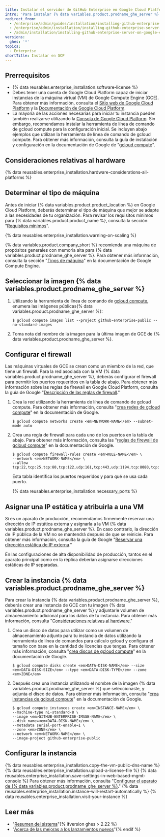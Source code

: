 ```yaml
---
title: Instalar el servidor de GitHub Enterprise en Google Cloud Platform
intro: 'Para instalar {% data variables.product.prodname_ghe_server %} en Google Cloud Platform, debes implementar un tipo de máquina soportado y utilizar un disco estándar persistente o un SSD persistente.'
redirect_from:
  - /enterprise/admin/guides/installation/installing-github-enterprise-on-google-cloud-platform/
  - /enterprise/admin/installation/installing-github-enterprise-server-on-google-cloud-platform
  - /admin/installation/installing-github-enterprise-server-on-google-cloud-platform
versions:
  ghes: '*'
topics:
  - Enterprise
shortTitle: Instalar en GCP
---
```


## Prerrequisitos

- {% data reusables.enterprise_installation.software-license %}
- Debes tener una cuenta de Google Cloud Platform capaz de iniciar instancias de la máquina virtual (VM) de Google Compute Engine (GCE). Para obtener más información, consulta el [Sitio web de Google Cloud Platform](https://cloud.google.com/) y la [Documentación de Google Cloud Platform](https://cloud.google.com/docs/).
- La mayoría de las acciones necesarias para iniciar tu instancia pueden también realizarse utilizando la [Consola de Google Cloud Platform](https://cloud.google.com/compute/docs/console). Sin embargo, recomendamos instalar la herramienta de línea de comando de gcloud compute para la configuración inicial. Se incluyen abajo ejemplos que utilizan la herramienta de línea de comando de gcloud compute. Para obtener más información, consulta la guía de instalación y configuración en la documentación de Google de "[gcloud compute](https://cloud.google.com/compute/docs/gcloud-compute/)".

## Consideraciones relativas al hardware

{% data reusables.enterprise_installation.hardware-considerations-all-platforms %}

## Determinar el tipo de máquina

Antes de iniciar {% data variables.product.product_location %} en Google Cloud Platform, deberás determinar el tipo de máquina que mejor se adapte a las necesidades de tu organización. Para revisar los requisitos mínimos para {% data variables.product.product_name %}, consulta la sección "[Requisitos mínimos](#minimum-requirements)".

{% data reusables.enterprise_installation.warning-on-scaling %}

{% data variables.product.company_short %} recomienda una máquina de propósitos generales con memoria alta para {% data variables.product.prodname_ghe_server %}. Para obtener más información, consulta la sección "[Tipos de máquina](https://cloud.google.com/compute/docs/machine-types#n2_high-memory_machine_types)" en la documentación de Google Compute Engine.

## Seleccionar la imagen {% data variables.product.prodname_ghe_server %}

1. Utilizando la herramienta de línea de comando de [gcloud compute](https://cloud.google.com/compute/docs/gcloud-compute/), enumera las imágenes públicas{% data variables.product.prodname_ghe_server %}:
   ```shell
   $ gcloud compute images list --project github-enterprise-public --no-standard-images
   ```

2. Toma nota del nombre de la imagen para la última imagen de GCE de {% data variables.product.prodname_ghe_server %}.

## Configurar el firewall

Las máquinas virtuales de GCE se crean como un miembro de la red, que tiene un firewall. Para la red asociada con la VM {% data variables.product.prodname_ghe_server %}, deberás configurar el firewall para permitir los puertos requeridos en la tabla de abajo. Para obtener más información sobre las reglas de firewall en Google Cloud Platform, consulta la guía de Google "[Descripción de las reglas de firewall](https://cloud.google.com/vpc/docs/firewalls)."

1. Crea la red utilizando la herramienta de línea de comando de gcloud compute. Para obtener más información, consulta "[crea redes de gcloud compute](https://cloud.google.com/sdk/gcloud/reference/compute/networks/create)" en la documentación de Google.
   ```shell
   $ gcloud compute networks create <em>NETWORK-NAME</em> --subnet-mode auto
   ```
2. Crea una regla de firewall para cada uno de los puertos en la tabla de abajo. Para obtener más información, consulta las "[reglas de firewall de gcloud compute](https://cloud.google.com/sdk/gcloud/reference/compute/firewall-rules/)" en la documentación de Google.
   ```shell
   $ gcloud compute firewall-rules create <em>RULE-NAME</em> \
   --network <em>NETWORK-NAME</em> \
   --allow tcp:22,tcp:25,tcp:80,tcp:122,udp:161,tcp:443,udp:1194,tcp:8080,tcp:8443,tcp:9418,icmp
   ```
   Esta tabla identifica los puertos requeridos y para qué se usa cada puerto.

   {% data reusables.enterprise_installation.necessary_ports %}

## Asignar una IP estática y atribuirla a una VM

Si es un aparato de producción, recomendamos firmemente reservar una dirección de IP estática externa y asignarla a la VM {% data variables.product.prodname_ghe_server %}. En caso contrario, la dirección de IP pública de la VM no se mantendrá después de que se reinicie. Para obtener más información, consulta la guía de Google "[Reservar una dirección estática de IP externa](https://cloud.google.com/compute/docs/configure-instance-ip-addresses)."

En las configuraciones de alta disponibilidad de producción, tantos en el aparato principal como en la réplica deberían asignarse direcciones estáticas de IP separadas.

## Crear la instancia {% data variables.product.prodname_ghe_server %}

Para crear la instancia {% data variables.product.prodname_ghe_server %}, deberás crear una instancia de GCE con tu imagen {% data variables.product.prodname_ghe_server %} y adjuntarle volumen de almacenamiento adicional para los datos de tu instancia. Para obtener más información, consulta "[Consideraciones relativas al hardware](#hardware-considerations)."

1. Crea un disco de datos para utilizar como un volumen de almacenamiento adjunto para tu instancia de datos utilizando la herramienta de línea de comandos para cálculo gcloud y configura el tamaño con base en la cantidad de licencias que tengas. Para obtener más información, consulta "[crea discos de gcloud compute](https://cloud.google.com/sdk/gcloud/reference/compute/disks/create)" en la documentación de Google.
   ```shell
   $ gcloud compute disks create <em>DATA-DISK-NAME</em> --size <em>DATA-DISK-SIZE</em> --type <em>DATA-DISK-TYPE</em> --zone <em>ZONE</em>
   ```

2. Después crea una instancia utilizando el nombre de la imagen {% data variables.product.prodname_ghe_server %} que seleccionaste, y adjunta el disco de datos. Para obtener más información, consulta "[crea instancias de gcloud compute](https://cloud.google.com/sdk/gcloud/reference/compute/instances/create)" en la documentación de Google.
   ```shell
   $ gcloud compute instances create <em>INSTANCE-NAME</em> \
   --machine-type n1-standard-8 \
   --image <em>GITHUB-ENTERPRISE-IMAGE-NAME</em> \
   --disk name=<em>DATA-DISK-NAME</em> \
   --metadata serial-port-enable=1 \
   --zone <em>ZONE</em> \
   --network <em>NETWORK-NAME</em> \
   --image-project github-enterprise-public
   ```

## Configurar la instancia

{% data reusables.enterprise_installation.copy-the-vm-public-dns-name %}
{% data reusables.enterprise_installation.upload-a-license-file %}
{% data reusables.enterprise_installation.save-settings-in-web-based-mgmt-console %} Para obtener más información, consulta "[Configurar el aparato de {% data variables.product.prodname_ghe_server %}](/enterprise/admin/guides/installation/configuring-the-github-enterprise-server-appliance)."
{% data reusables.enterprise_installation.instance-will-restart-automatically %}
{% data reusables.enterprise_installation.visit-your-instance %}

## Leer más

- "[Resumen del sistema](/enterprise/admin/guides/installation/system-overview)"{% ifversion ghes > 2.22 %}
- "[Acerca de las mejoras a los lanzamientos nuevos](/admin/overview/about-upgrades-to-new-releases)"{% endif %}
